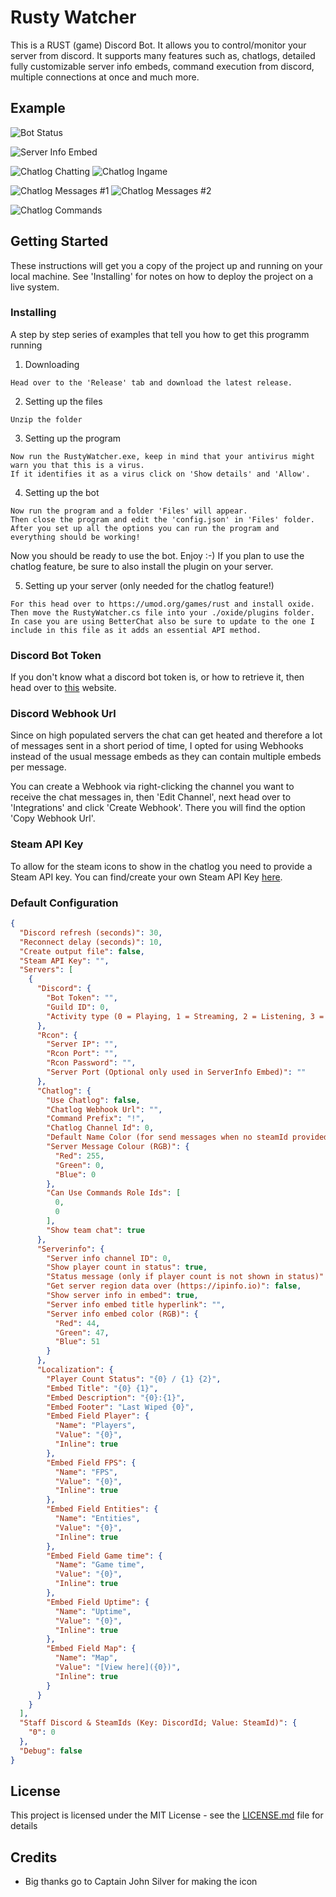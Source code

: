 # Rusty Watcher

This is a RUST (game) Discord Bot. It allows you to control/monitor your server from discord.
It supports many features such as, chatlogs, detailed fully customizable server info embeds, command execution from discord, 
multiple connections at once and much more.

## Example

![Bot Status](https://i.imgur.com/5LXohVU.jpg)

![Server Info Embed](https://i.imgur.com/i6Agbrt.jpeg)

![Chatlog Chatting](https://i.imgur.com/S7JzBvY.jpg)
![Chatlog Ingame](https://i.imgur.com/Elwp8hn.jpg)

![Chatlog Messages #1](https://i.imgur.com/wGx6SKo.jpg)
![Chatlog Messages #2](https://i.imgur.com/RQRceRB.jpeg)

![Chatlog Commands](https://i.imgur.com/tYYgHNN.jpeg)

## Getting Started

These instructions will get you a copy of the project up and running on your local machine. See 'Installing' for notes on how to deploy the project on a live system.

### Installing

A step by step series of examples that tell you how to get this programm running

1. Downloading

```
Head over to the 'Release' tab and download the latest release.
```

2. Setting up the files

```
Unzip the folder
```

3. Setting up the program

```
Now run the RustyWatcher.exe, keep in mind that your antivirus might warn you that this is a virus.
If it identifies it as a virus click on 'Show details' and 'Allow'.
```

4. Setting up the bot

```
Now run the program and a folder 'Files' will appear.
Then close the program and edit the 'config.json' in 'Files' folder.
After you set up all the options you can run the program and everything should be working!
```

Now you should be ready to use the bot. Enjoy :-)
If you plan to use the chatlog feature, be sure to also install the plugin on your server.

5. Setting up your server (only needed for the chatlog feature!)

```
For this head over to https://umod.org/games/rust and install oxide.
Then move the RustyWatcher.cs file into your ./oxide/plugins folder.
In case you are using BetterChat also be sure to update to the one I include in this file as it adds an essential API method.
```

### Discord Bot Token

If you don't know what a discord bot token is, or how to retrieve it, then head over to [this](https://github.com/reactiflux/discord-irc/wiki/Creating-a-discord-bot-&-getting-a-token) website. 

### Discord Webhook Url

Since on high populated servers the chat can get heated and therefore a lot of messages sent in a short period of time, 
I opted for using Webhooks instead of the usual message embeds as they can contain multiple embeds per message.

You can create a Webhook via right-clicking the channel you want to receive the chat messages in, then 'Edit Channel', 
next head over to 'Integrations' and click 'Create Webhook'. There you will find the option 'Copy Webhook Url'.

### Steam API Key

To allow for the steam icons to show in the chatlog you need to provide a Steam API key. You can find/create your own Steam API Key [here](https://steamcommunity.com/dev/apikey).

### Default Configuration

```json
{
  "Discord refresh (seconds)": 30,
  "Reconnect delay (seconds)": 10,
  "Create output file": false,
  "Steam API Key": "",
  "Servers": [
    {
      "Discord": {
        "Bot Token": "",
        "Guild ID": 0,
        "Activity type (0 = Playing, 1 = Streaming, 2 = Listening, 3 = Watching)": 0
      },
      "Rcon": {
        "Server IP": "",
        "Rcon Port": "",
        "Rcon Password": "",
        "Server Port (Optional only used in ServerInfo Embed)": ""
      },
      "Chatlog": {
        "Use Chatlog": false,
        "Chatlog Webhook Url": "",
        "Command Prefix": "!",
        "Chatlog Channel Id": 0,
        "Default Name Color (for send messages when no steamId provided)": "#af5",
        "Server Message Colour (RGB)": {
          "Red": 255,
          "Green": 0,
          "Blue": 0
        },
        "Can Use Commands Role Ids": [
          0,
          0
        ],
        "Show team chat": true
      },
      "Serverinfo": {
        "Server info channel ID": 0,
        "Show player count in status": true,
        "Status message (only if player count is not shown in status)": "",
        "Get server region data over (https://ipinfo.io)": false,
        "Show server info in embed": true,
        "Server info embed title hyperlink": "",
        "Server info embed color (RGB)": {
          "Red": 44,
          "Green": 47,
          "Blue": 51
        }
      },
      "Localization": {
        "Player Count Status": "{0} / {1} {2}",
        "Embed Title": "{0} {1}",
        "Embed Description": "{0}:{1}",
        "Embed Footer": "Last Wiped {0}",
        "Embed Field Player": {
          "Name": "Players",
          "Value": "{0}",
          "Inline": true
        },
        "Embed Field FPS": {
          "Name": "FPS",
          "Value": "{0}",
          "Inline": true
        },
        "Embed Field Entities": {
          "Name": "Entities",
          "Value": "{0}",
          "Inline": true
        },
        "Embed Field Game time": {
          "Name": "Game time",
          "Value": "{0}",
          "Inline": true
        },
        "Embed Field Uptime": {
          "Name": "Uptime",
          "Value": "{0}",
          "Inline": true
        },
        "Embed Field Map": {
          "Name": "Map",
          "Value": "[View here]({0})",
          "Inline": true
        }
      }
    }
  ],
  "Staff Discord & SteamIds (Key: DiscordId; Value: SteamId)": {
    "0": 0
  },
  "Debug": false
}
```

## License

This project is licensed under the MIT License - see the [LICENSE.md](LICENSE.md) file for details

## Credits

- Big thanks go to Captain John Silver for making the icon

